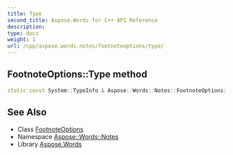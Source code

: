 ```yaml
---
title: Type
second_title: Aspose.Words for C++ API Reference
description: 
type: docs
weight: 1
url: /cpp/aspose.words.notes/footnoteoptions/type/
---
```

## FootnoteOptions::Type method




```cpp
static const System::TypeInfo & Aspose::Words::Notes::FootnoteOptions::Type()
```

## See Also

* Class [FootnoteOptions](../)
* Namespace [Aspose::Words::Notes](../../)
* Library [Aspose.Words](../../../)

